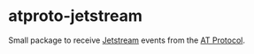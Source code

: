 # atproto-jetstream

Small package to receive [Jetstream][jetstream] events from the [AT Protocol][atproto].

[atproto]: https://atproto.com/
[jetstream]: https://docs.bsky.app/blog/jetstream
